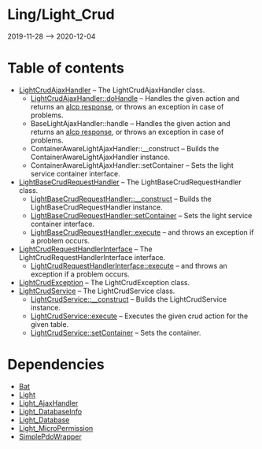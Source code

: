 Ling/Light_Crud
================
2019-11-28 --> 2020-12-04




Table of contents
===========

- [LightCrudAjaxHandler](https://github.com/lingtalfi/Light_Crud/blob/master/doc/api/Ling/Light_Crud/AjaxHandler/LightCrudAjaxHandler.md) &ndash; The LightCrudAjaxHandler class.
    - [LightCrudAjaxHandler::doHandle](https://github.com/lingtalfi/Light_Crud/blob/master/doc/api/Ling/Light_Crud/AjaxHandler/LightCrudAjaxHandler/doHandle.md) &ndash; Handles the given action and returns an [alcp response](https://github.com/lingtalfi/Light_AjaxHandler/blob/master/doc/pages/ajax-light-communication-protocol.md), or throws an exception in case of problems.
    - BaseLightAjaxHandler::handle &ndash; Handles the given action and returns an [alcp response](https://github.com/lingtalfi/Light_AjaxHandler/blob/master/doc/pages/ajax-light-communication-protocol.md), or throws an exception in case of problems.
    - ContainerAwareLightAjaxHandler::__construct &ndash; Builds the ContainerAwareLightAjaxHandler instance.
    - ContainerAwareLightAjaxHandler::setContainer &ndash; Sets the light service container interface.
- [LightBaseCrudRequestHandler](https://github.com/lingtalfi/Light_Crud/blob/master/doc/api/Ling/Light_Crud/CrudRequestHandler/LightBaseCrudRequestHandler.md) &ndash; The LightBaseCrudRequestHandler class.
    - [LightBaseCrudRequestHandler::__construct](https://github.com/lingtalfi/Light_Crud/blob/master/doc/api/Ling/Light_Crud/CrudRequestHandler/LightBaseCrudRequestHandler/__construct.md) &ndash; Builds the LightBaseCrudRequestHandler instance.
    - [LightBaseCrudRequestHandler::setContainer](https://github.com/lingtalfi/Light_Crud/blob/master/doc/api/Ling/Light_Crud/CrudRequestHandler/LightBaseCrudRequestHandler/setContainer.md) &ndash; Sets the light service container interface.
    - [LightBaseCrudRequestHandler::execute](https://github.com/lingtalfi/Light_Crud/blob/master/doc/api/Ling/Light_Crud/CrudRequestHandler/LightBaseCrudRequestHandler/execute.md) &ndash; and throws an exception if a problem occurs.
- [LightCrudRequestHandlerInterface](https://github.com/lingtalfi/Light_Crud/blob/master/doc/api/Ling/Light_Crud/CrudRequestHandler/LightCrudRequestHandlerInterface.md) &ndash; The LightCrudRequestHandlerInterface interface.
    - [LightCrudRequestHandlerInterface::execute](https://github.com/lingtalfi/Light_Crud/blob/master/doc/api/Ling/Light_Crud/CrudRequestHandler/LightCrudRequestHandlerInterface/execute.md) &ndash; and throws an exception if a problem occurs.
- [LightCrudException](https://github.com/lingtalfi/Light_Crud/blob/master/doc/api/Ling/Light_Crud/Exception/LightCrudException.md) &ndash; The LightCrudException class.
- [LightCrudService](https://github.com/lingtalfi/Light_Crud/blob/master/doc/api/Ling/Light_Crud/Service/LightCrudService.md) &ndash; The LightCrudService class.
    - [LightCrudService::__construct](https://github.com/lingtalfi/Light_Crud/blob/master/doc/api/Ling/Light_Crud/Service/LightCrudService/__construct.md) &ndash; Builds the LightCrudService instance.
    - [LightCrudService::execute](https://github.com/lingtalfi/Light_Crud/blob/master/doc/api/Ling/Light_Crud/Service/LightCrudService/execute.md) &ndash; Executes the given crud action for the given table.
    - [LightCrudService::setContainer](https://github.com/lingtalfi/Light_Crud/blob/master/doc/api/Ling/Light_Crud/Service/LightCrudService/setContainer.md) &ndash; Sets the container.


Dependencies
============
- [Bat](https://github.com/lingtalfi/Bat)
- [Light](https://github.com/lingtalfi/Light)
- [Light_AjaxHandler](https://github.com/lingtalfi/Light_AjaxHandler)
- [Light_DatabaseInfo](https://github.com/lingtalfi/Light_DatabaseInfo)
- [Light_Database](https://github.com/lingtalfi/Light_Database)
- [Light_MicroPermission](https://github.com/lingtalfi/Light_MicroPermission)
- [SimplePdoWrapper](https://github.com/lingtalfi/SimplePdoWrapper)



